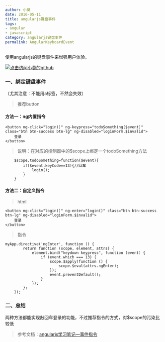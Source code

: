 ```yaml
---
author: 小莫
date: 2016-05-11
title: angularjs键盘事件
tags:
- angular
- javascript
category: angularjs键盘事件
permalink: AngularKeyboardEvent
---
```


 使用angularjs的键盘事件来增强用户体验。
<!--more-->
[![点击访问小莫的github](http://static.xiaomo.info/images/angular.png)](https://github.com/qq83387856)
### 一、绑定键盘事件
（尤其注意：不能用a标签，不然会失效）
>推荐button
#### 方法一：ng内置指令
```
<button ng-click="login()" ng-keypress="todoSomething($event)" class="btn btn-success btn-lg" ng-disabled="loginForm.$invalid">
    登录
</button>
```
>说明：在对应的控制器中的$scope上绑定一个todoSomething方法
```
    $scope.todoSomething=function($event){
        if($event.keyCode==13){//回车
            login();
        }
    }
```
#### 方法二：自定义指令
> html
```
<button ng-click="login()" ng-enter="login()" class="btn btn-success btn-lg" ng-disabled="loginForm.$invalid">
    登录
</button>
```
>指令
```
myApp.directive('ngEnter', function () {
        return function (scope, element, attrs) {
            element.bind("keydown keypress", function (event) {
                if (event.which === 13) {
                    scope.$apply(function () {
                        scope.$eval(attrs.ngEnter);
                    });
                    event.preventDefault();
                }
            });
        };
    });
```
### 二、总结

两种方法都能实现敲回车登录的功能，不过推荐指令的方式，对$scope的污染比较低

>参考文档：[angularjs学习笔记—事件指令](https://segmentfault.com/a/1190000002634554#articleHeader8)
